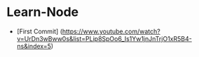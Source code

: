 # Learn-Node
* [First Commit] (https://www.youtube.com/watch?v=UrDn3wBww0s&list=PLip8SpOo6_Is1Yw1jnJnTrjO1xR5B4-ns&index=5)
